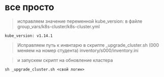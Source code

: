 # все просто

>исправляем значение переменной kube_version: в файле 
>group_vars/k8s-cluster/k8s-cluster.yml

```
kube_version: v1.14.1
```

>Исправляем путь к инвнтарю в скрипте _upgrade_cluster.sh (000 меняем на номер студента)
>inventory/s000/inventory.ini

>и запускем скрипт на обновление кластера

```
sh _upgrade_cluster.sh <свой логин>
```
